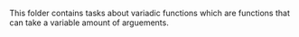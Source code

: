 This folder contains tasks about variadic functions  which are functions that can take a variable amount of arguements.
